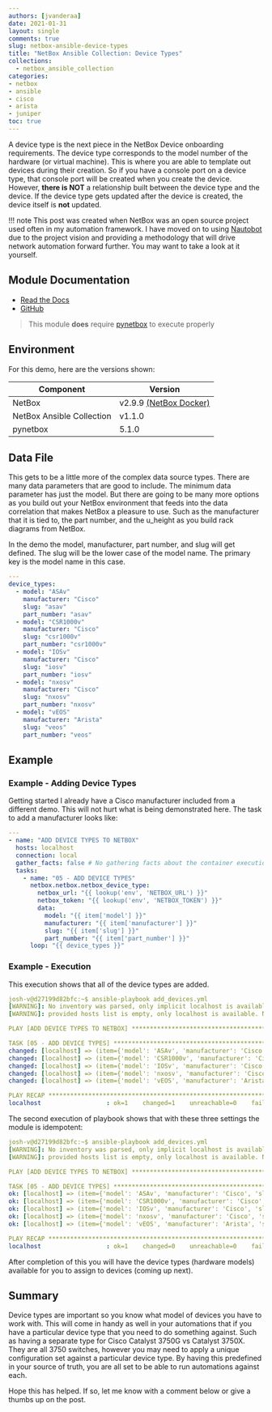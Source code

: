 ```yaml
---
authors: [jvanderaa]
date: 2021-01-31
layout: single
comments: true
slug: netbox-ansible-device-types
title: "NetBox Ansible Collection: Device Types"
collections:
  - netbox_ansible_collection
categories:
- netbox
- ansible
- cisco
- arista
- juniper
toc: true
---
```


A device type is the next piece in the NetBox Device onboarding requirements. The device type corresponds to the model number of the hardware (or virtual machine). This is where you are able to template out devices during their creation. So if you have a console port on a device type, that console port will be created when you create the device. However, **there is NOT** a relationship built between the device type and the device. If the device type gets updated after the device is created, the device itself is **not** updated. 

!!! note
    This post was created when NetBox was an open source project used often in my automation framework. I have moved on to using [Nautobot](https://www.nautobot.com) due to the project vision and providing a methodology that will drive network automation forward further. You may want to take a look at it yourself.

<!-- more -->

## Module Documentation

* [Read the Docs](https://netbox-ansible-collection.readthedocs.io/en/latest/plugins/netbox_device_type_module.html)
* [GitHub](https://github.com/netbox-community/ansible_modules/blob/devel/plugins/modules/netbox_device_type.py)

> This module **does** require [pynetbox](https://github.com/digitalocean/pynetbox) to execute properly

## Environment

For this demo, here are the versions shown:

| Component                 | Version                                                                     |
| ------------------------- | --------------------------------------------------------------------------- |
| NetBox                    | v2.9.9 [(NetBox Docker)](https://github.com/netbox-community/netbox-docker) |
| NetBox Ansible Collection | v1.1.0                                                                      |
| pynetbox                  | 5.1.0                                                                       |

## Data File

This gets to be a little more of the complex data source types. There are many data parameters that are good to include. The minimum data parameter has just the model. But there are going to be many more options as you build out your NetBox environment that feeds into the data correlation that makes NetBox a pleasure to use. Such as the manufacturer that it is tied to, the part number, and the u_height as you build rack diagrams from NetBox.  

In the demo the model, manufacturer, part number, and slug will get defined. The slug will be the lower case of the model name. The primary key is the model name in this case.

```yaml
---
device_types:
  - model: "ASAv"
    manufacturer: "Cisco"
    slug: "asav"
    part_number: "asav"
  - model: "CSR1000v"
    manufacturer: "Cisco"
    slug: "csr1000v"
    part_number: "csr1000v"
  - model: "IOSv"
    manufacturer: "Cisco"
    slug: "iosv"
    part_number: "iosv"
  - model: "nxosv"
    manufacturer: "Cisco"
    slug: "nxosv"
    part_number: "nxosv"
  - model: "vEOS"
    manufacturer: "Arista"
    slug: "veos"
    part_number: "veos"
```

## Example

### Example - Adding Device Types

Getting started I already have a Cisco manufacturer included from a different demo. This will not hurt what is being demonstrated here. The task to add a manufacturer looks like:

```yaml
---
- name: "ADD DEVICE TYPES TO NETBOX"
  hosts: localhost
  connection: local
  gather_facts: false # No gathering facts about the container execution env
  tasks:
    - name: "05 - ADD DEVICE TYPES"
      netbox.netbox.netbox_device_type:
        netbox_url: "{{ lookup('env', 'NETBOX_URL') }}"
        netbox_token: "{{ lookup('env', 'NETBOX_TOKEN') }}"
        data:
          model: "{{ item['model'] }}"
          manufacturer: "{{ item['manufacturer'] }}"
          slug: "{{ item['slug'] }}"
          part_number: "{{ item['part_number'] }}"
      loop: "{{ device_types }}"

```

### Example - Execution

This execution shows that all of the device types are added.

```yaml linenums="1"
josh-v@d27199d82bfc:~$ ansible-playbook add_devices.yml 
[WARNING]: No inventory was parsed, only implicit localhost is available
[WARNING]: provided hosts list is empty, only localhost is available. Note that the implicit localhost does not match 'all'

PLAY [ADD DEVICE TYPES TO NETBOX] ********************************************************************************************************************

TASK [05 - ADD DEVICE TYPES] *************************************************************************************************************************
changed: [localhost] => (item={'model': 'ASAv', 'manufacturer': 'Cisco', 'slug': 'asav', 'part_number': 'asav'})
changed: [localhost] => (item={'model': 'CSR1000v', 'manufacturer': 'Cisco', 'slug': 'csr1000v', 'part_number': 'csr1000v'})
changed: [localhost] => (item={'model': 'IOSv', 'manufacturer': 'Cisco', 'slug': 'iosv', 'part_number': 'iosv'})
changed: [localhost] => (item={'model': 'nxosv', 'manufacturer': 'Cisco', 'slug': 'nxosv', 'part_number': 'nxosv'})
changed: [localhost] => (item={'model': 'vEOS', 'manufacturer': 'Arista', 'slug': 'veos', 'part_number': 'veos'})

PLAY RECAP *******************************************************************************************************************************************
localhost                  : ok=1    changed=1    unreachable=0    failed=0    skipped=0    rescued=0    ignored=0  

```

The second execution of playbook shows that with these three settings the module is idempotent:

```yaml linenums="1"
josh-v@d27199d82bfc:~$ ansible-playbook add_devices.yml 
[WARNING]: No inventory was parsed, only implicit localhost is available
[WARNING]: provided hosts list is empty, only localhost is available. Note that the implicit localhost does not match 'all'

PLAY [ADD DEVICE TYPES TO NETBOX] ********************************************************************************************************************

TASK [05 - ADD DEVICE TYPES] *************************************************************************************************************************
ok: [localhost] => (item={'model': 'ASAv', 'manufacturer': 'Cisco', 'slug': 'asav', 'part_number': 'asav'})
ok: [localhost] => (item={'model': 'CSR1000v', 'manufacturer': 'Cisco', 'slug': 'csr1000v', 'part_number': 'csr1000v'})
ok: [localhost] => (item={'model': 'IOSv', 'manufacturer': 'Cisco', 'slug': 'iosv', 'part_number': 'iosv'})
ok: [localhost] => (item={'model': 'nxosv', 'manufacturer': 'Cisco', 'slug': 'nxosv', 'part_number': 'nxosv'})
ok: [localhost] => (item={'model': 'vEOS', 'manufacturer': 'Arista', 'slug': 'veos', 'part_number': 'veos'})

PLAY RECAP *******************************************************************************************************************************************
localhost                  : ok=1    changed=0    unreachable=0    failed=0    skipped=0    rescued=0    ignored=0   

```

After completion of this you will have the device types (hardware models) available for you to assign to devices (coming up next).

## Summary

Device types are important so you know what model of devices you have to work with. This will come in handy as well in your automations that if you have a particular device type that you need to do something against. Such as having a separate type for Cisco Catalyst 3750G vs Catalyst 3750X. They are all 3750 switches, however you may need to apply a unique configuration set against a particular device type. By having this predefined in your source of truth, you are all set to be able to run automations against each.  

Hope this has helped. If so, let me know with a comment below or give a thumbs up on the post.
